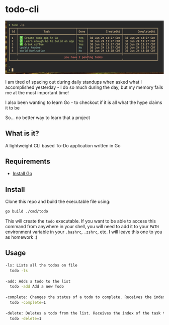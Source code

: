 # todo-cli

![CLI based To-Do](./img/todo.png)

I am tired of spacing out during daily standups when asked what I accomplished yesterday - I do so much during the day, but my memory fails me at the most
important time!

I also been wanting to learn Go - to checkout if it is all what the hype claims it to be

So... no better way to learn that a project

## What is it?

A lightweight CLI based To-Do application written in Go

## Requirements

- [Install Go](https://go.dev/doc/install)

## Install

Clone this repo and build the executable file using:
``` bash
go build ./cmd/todo
```

This will create the `todo` executable. If you want to be able to access this command from anywhere in your shell, you will need to add it
to your `PATH` environment variable in your `.bashrc`, `.zshrc`, etc. I will leave this one to you as homework :)

## Usage

``` bash
-ls: Lists all the todos on file
  todo -ls

-add: Adds a todo to the list
  todo -add Add a new Todo

-complete: Changes the status of a todo to complete. Receives the index of the task to change
  todo -complete=1

-delete: Deletes a todo from the list. Receives the index of the task to delete
  todo -delete=1
```
